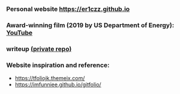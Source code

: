 ### Personal website **https://er1czz.github.io** 
### Award-winning film (2019 by US Department of Energy): [YouTube](https://youtu.be/Hj_nBQFj4o0)

### writeup [(private repo)](https://github.com/er1czz/writeup)
### Website inspiration and reference:   
- https://tfoliojk.themeix.com/  
- https://imfunniee.github.io/gitfolio/  
